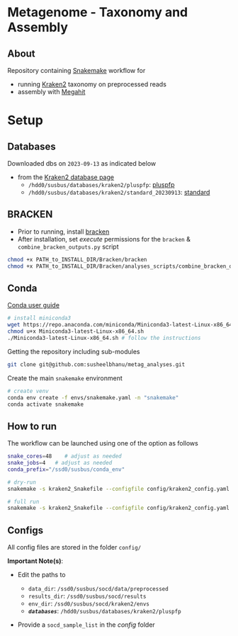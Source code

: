 # Metagenome - Taxonomy and Assembly 

## About
Repository containing [Snakemake](https://snakemake.readthedocs.io/en/stable/) workflow for 
- running [Kraken2](https://ccb.jhu.edu/software/kraken/) taxonomy on preprocessed reads
- assembly with [Megahit](https://github.com/voutcn/megahit)

# Setup

## Databases
Downloaded dbs on `2023-09-13` as indicated below 
- from the [Kraken2 database page](https://benlangmead.github.io/aws-indexes/k2)
    - `/hdd0/susbus/databases/kraken2/pluspfp`: [pluspfp](https://genome-idx.s3.amazonaws.com/kraken/k2_pluspfp_20230605.tar.g)
    - `/hdd0/susbus/databases/kraken2/standard_20230913`: [standard](https://genome-idx.s3.amazonaws.com/kraken/k2_standard_20230605.tar.gz)

## BRACKEN
- Prior to running, install [bracken](https://github.com/jenniferlu717/Bracken)
- After installation, set *execute* permissions for the `bracken` & `combine_bracken_outputs.py` script
```bash
chmod +x PATH_to_INSTALL_DIR/Bracken/bracken
chmod +x PATH_to_INSTALL_DIR/Bracken/analyses_scripts/combine_bracken_outputs.py
```

## Conda

[Conda user guide](https://docs.conda.io/projects/conda/en/latest/user-guide/index.html)

```bash
# install miniconda3
wget https://repo.anaconda.com/miniconda/Miniconda3-latest-Linux-x86_64.sh
chmod u+x Miniconda3-latest-Linux-x86_64.sh
./Miniconda3-latest-Linux-x86_64.sh # follow the instructions
```

Getting the repository including sub-modules
```bash
git clone git@github.com:susheelbhanu/metag_analyses.git
```

Create the main `snakemake` environment

```bash
# create venv
conda env create -f envs/snakemake.yaml -n "snakemake"
conda activate snakemake
```

## How to run

The workflow can be launched using one of the option as follows

```bash
snake_cores=48    # adjust as needed
snake_jobs=4   # adjust as needed
conda_prefix="/ssd0/susbus/conda_env"

# dry-run
snakemake -s kraken2_Snakefile --configfile config/kraken2_config.yaml --use-conda --conda-prefix ${conda_prefix} --cores ${snake_cores} --jobs ${snake_jobs} --conda-frontend conda --rerun-trigger mtime -rpn  

# full run
snakemake -s kraken2_Snakefile --configfile config/kraken2_config.yaml --use-conda --conda-prefix ${conda_prefix} --cores ${snake_cores} --jobs ${snake_jobs} --conda-frontend conda --rerun-trigger mtime -rp
```


## Configs

All config files are stored in the folder `config/`

**Important Note(s)**: 
- Edit the paths to 
    - `data_dir`: `/ssd0/susbus/socd/data/preprocessed`
    - `results_dir`: `/ssd0/susbus/socd/results`
    - `env_dir`: `/ssd0/susbus/socd/kraken2/envs`
    - ***`databases`***: `/hdd0/susbus/databases/kraken2/pluspfp`

- Provide a `socd_sample_list` in the *config* folder
